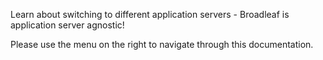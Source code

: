 Learn about switching to different application servers - Broadleaf is application server agnostic!

Please use the menu on the right to navigate through this documentation.
